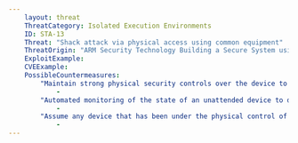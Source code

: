 ```yaml
---
    layout: threat
    ThreatCategory: Isolated Execution Environments
    ID: STA-13
    Threat: "Shack attack via physical access using common equipment"
    ThreatOrigin: "ARM Security Technology Building a Secure System using TrustZone Technology [^210]"
    ExploitExample:
    CVEExample:
    PossibleCountermeasures:
        "Maintain strong physical security controls over the device to prevent an attacker from having sufficient physical access to execute this form of attack":
            - 
        "Automated monitoring of the state of an unattended device to detect unauthorized physical access, at which point, a remote wipe of all device data can be triggered to reduce the loss of data":
            - 
        "Assume any device that has been under the physical control of an attacker for any timeframe sufficient to have executed this attack has been permanently compromised and should be transitioned to end-of-lifecycle.":
            - 
---
```

